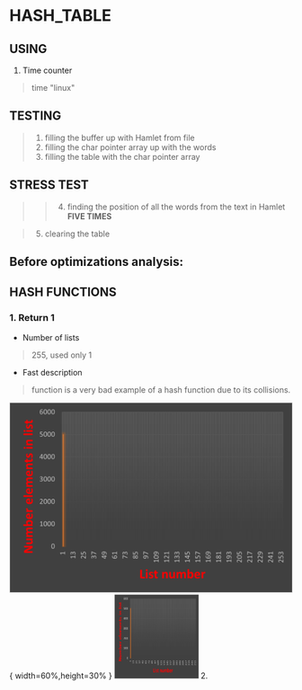 # HASH_TABLE

## USING
1. Time counter
  > time "linux"

## TESTING
  
  > 1. filling the buffer up with Hamlet from file
  > 2. filling the char pointer array up with the words
  > 3. filling the table with the char pointer array

## STRESS TEST
  >   > 4. finding the position of all the words from the text in Hamlet **FIVE TIMES**
  
  > 5. clearing the table

Before optimizations analysis:
------------------------------

## HASH FUNCTIONS

### 1.  **Return 1**

  * Number of lists
  > 255, used only 1
  * Fast description
  > function is a very bad example of a hash function due to its collisions. 

![](/pic/ret1.png "RET1"){ width=60%,height=30% }
<img src="/pic/ret1.png" alt="RET1" title="RET1" width="150" height="150"/>
2. 
